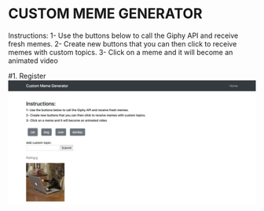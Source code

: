 # CUSTOM MEME GENERATOR

Instructions:
1- Use the buttons below to call the Giphy API and receive fresh memes.
2- Create new buttons that you can then click to receive memes with custom topics.
3- Click on a meme and it will become an animated video


#1. Register
![Results Image](https://github.com/fedevillalp/giphy/blob/master/image1.png)

